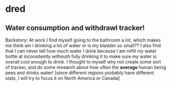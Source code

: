 # dred
## Water consumption and withdrawl tracker! 
Backstory: At work I find myself going to the bathroom a lot, which makes me think am i drinking a lot of water or is my bladder so small?? I also find that I can never tell how much water I drink because I am refill my water bottle at inconsitently withouth fully drinking it to make sure my water is overall <i> cool </i> enough to drink. I thought to myself why not create some sort of tracker, and do some research about how often the <b> average </b> human being pees and drinks water! [since different regions probably have different stats, I will try to focus it on North America or Canada]
